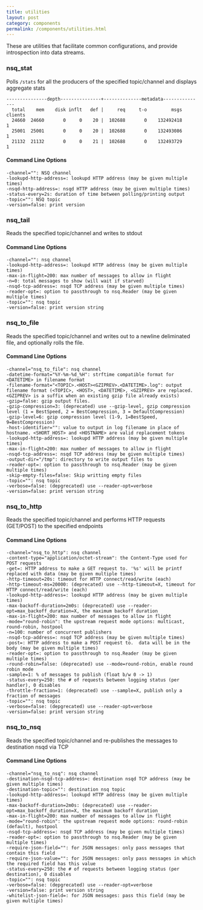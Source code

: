 ```yaml
--- 
title: utilities
layout: post
category: components
permalink: /components/utilities.html
---
```


These are utilities that facilitate common configurations, and provide introspection into data streams.

### nsq_stat

Polls `/stats` for all the producers of the specified topic/channel and displays aggregate stats

    ---------------depth---------------+--------------metadata---------------
      total    mem    disk inflt   def |     req     t-o         msgs clients
      24660  24660       0     0    20 |  102688       0    132492418       1
      25001  25001       0     0    20 |  102688       0    132493086       1
      21132  21132       0     0    21 |  102688       0    132493729       1


#### Command Line Options

    -channel="": NSQ channel
    -lookupd-http-address=: lookupd HTTP address (may be given multiple times)
    -nsqd-http-address=: nsqd HTTP address (may be given multiple times)
    -status-every=2s: duration of time between polling/printing output
    -topic="": NSQ topic
    -version=false: print version


### nsq_tail

Reads the specified topic/channel and writes to stdout

#### Command Line Options

    -channel="": nsq channel
    -lookupd-http-address=: lookupd HTTP address (may be given multiple times)
    -max-in-flight=200: max number of messages to allow in flight
    -n=0: total messages to show (will wait if starved)
    -nsqd-tcp-address=: nsqd TCP address (may be given multiple times)
    -reader-opt=: option to passthrough to nsq.Reader (may be given multiple times)
    -topic="": nsq topic
    -version=false: print version string

### nsq\_to_file

Reads the specified topic/channel and writes out to a newline deliminated file, and optionally rolls the file.

#### Command Line Options

    -channel="nsq_to_file": nsq channel
    -datetime-format="%Y-%m-%d_%H": strftime compatible format for <DATETIME> in filename format
    -filename-format="<TOPIC>.<HOST><GZIPREV>.<DATETIME>.log": output filename format (<TOPIC>, <HOST>, <DATETIME>, <GZIPREV> are replaced. <GZIPREV> is a suffix when an existing gzip file already exists)
    -gzip=false: gzip output files.
    -gzip-compression=3: (deprecated) use --gzip-level, gzip compression level (1 = BestSpeed, 2 = BestCompression, 3 = DefaultCompression)
    -gzip-level=6: gzip compression level (1-9, 1=BestSpeed, 9=BestCompression)
    -host-identifier="": value to output in log filename in place of hostname. <SHORT_HOST> and <HOSTNAME> are valid replacement tokens
    -lookupd-http-address=: lookupd HTTP address (may be given multiple times)
    -max-in-flight=200: max number of messages to allow in flight
    -nsqd-tcp-address=: nsqd TCP address (may be given multiple times)
    -output-dir="/tmp": directory to write output files to
    -reader-opt=: option to passthrough to nsq.Reader (may be given multiple times)
    -skip-empty-files=false: Skip writting empty files
    -topic="": nsq topic
    -verbose=false: (depgrecated) use --reader-opt=verbose
    -version=false: print version string


### nsq\_to_http

Reads the specified topic/channel and performs HTTP requests (GET/POST) to the specified endpoints

#### Command Line Options

    -channel="nsq_to_http": nsq channel
    -content-type="application/octet-stream": the Content-Type used for POST requests
    -get=: HTTP address to make a GET request to. '%s' will be printf replaced with data (may be given multiple times)
    -http-timeout=20s: timeout for HTTP connect/read/write (each)
    -http-timeout-ms=20000: (deprecated) use --http-timeout=X, timeout for HTTP connect/read/write (each)
    -lookupd-http-address=: lookupd HTTP address (may be given multiple times)
    -max-backoff-duration=2m0s: (deprecated) use --reader-opt=max_backoff_duration=X, the maximum backoff duration
    -max-in-flight=200: max number of messages to allow in flight
    -mode="round-robin": the upstream request mode options: multicast, round-robin, hostpool
    -n=100: number of concurrent publishers
    -nsqd-tcp-address=: nsqd TCP address (may be given multiple times)
    -post=: HTTP address to make a POST request to.  data will be in the body (may be given multiple times)
    -reader-opt=: option to passthrough to nsq.Reader (may be given multiple times)
    -round-robin=false: (deprecated) use --mode=round-robin, enable round robin mode
    -sample=1: % of messages to publish (float b/w 0 -> 1)
    -status-every=250: the # of requests between logging status (per handler), 0 disables
    -throttle-fraction=1: (deprecated) use --sample=X, publish only a fraction of messages
    -topic="": nsq topic
    -verbose=false: (depgrecated) use --reader-opt=verbose
    -version=false: print version string


### nsq\_to_nsq

Reads the specified topic/channel and re-publishes the messages to destination nsqd via TCP

#### Command Line Options

    -channel="nsq_to_nsq": nsq channel
    -destination-nsqd-tcp-address=: destination nsqd TCP address (may be given multiple times)
    -destination-topic="": destination nsq topic
    -lookupd-http-address=: lookupd HTTP address (may be given multiple times)
    -max-backoff-duration=2m0s: (deprecated) use --reader-opt=max_backoff_duration=X, the maximum backoff duration
    -max-in-flight=200: max number of messages to allow in flight
    -mode="round-robin": the upstream request mode options: round-robin (default), hostpool
    -nsqd-tcp-address=: nsqd TCP address (may be given multiple times)
    -reader-opt=: option to passthrough to nsq.Reader (may be given multiple times)
    -require-json-field="": for JSON messages: only pass messages that contain this field
    -require-json-value="": for JSON messages: only pass messages in which the required field has this value
    -status-every=250: the # of requests between logging status (per destination), 0 disables
    -topic="": nsq topic
    -verbose=false: (depgrecated) use --reader-opt=verbose
    -version=false: print version string
    -whitelist-json-field=: for JSON messages: pass this field (may be given multiple times)
